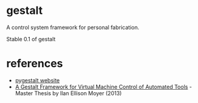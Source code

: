 gestalt
=======

A control system framework for personal fabrication.

Stable 0.1 of gestalt

references
==========
* [pygestalt website](http://pygestalt.org/)
* [A Gestalt Framework for Virtual Machine Control of Automated Tools](http://pygestalt.org/VMC_IEM.pdf) - Master Thesis by Ilan Ellison Moyer (2013)
